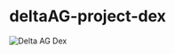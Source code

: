# deltaAG-project-dex


![Delta AG Dex](https://user-images.githubusercontent.com/108378047/230555930-79f26edf-a838-4008-84ad-42e57a8c18d8.png)
